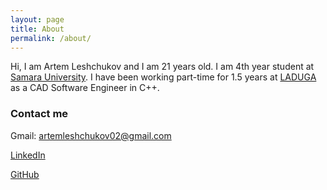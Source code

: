 ```yaml
---
layout: page
title: About
permalink: /about/
---
```


Hi, I am Artem Leshchukov and I am 21 years old. I am 4th year student at [Samara University](https://ssau.ru/english). I have been working part-time for 1.5 years at [LADUGA](https://laduga.com/) as a CAD Software Engineer in C++.

### Contact me

Gmail: artemleshchukov02@gmail.com

[LinkedIn](https://www.linkedin.com/in/chetter14/)

[GitHub](https://github.com/chetter14)
